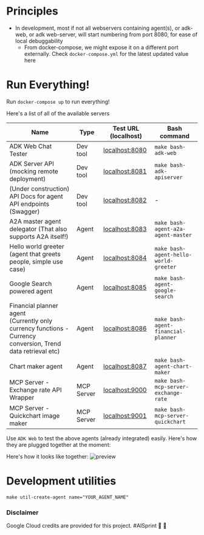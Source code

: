 
# Principles

- In development, most if not all webservers containing agent(s), or adk-web, or adk web-server, will start numbering from port 8080, for ease of local debuggability
  - From docker-compose, we might expose it on a different port externally. Check `docker-compose.yml` for the latest updated value here

# Run Everything!

Run `docker-compose up` to run everything!

Here's a list of all of the available servers

| **Name**                                                                                                         | **Type**   | **Test URL (localhost)**                          | **Bash command**                      |
|------------------------------------------------------------------------------------------------------------------|------------|---------------------------------------------------|---------------------------------------|
| ADK Web Chat Tester                                                                                              | Dev tool   | [localhost:8080](http://localhost:8080)           | `make bash-adk-web`                   |
| ADK Server API (mocking remote deployment)                                                                       | Dev tool   | [localhost:8081](http://localhost:8081/list-apps) | `make bash-adk-apiserver`             |
| (Under construction) API Docs for agent API endpoints (Swagger)                                                  | Dev tool   | [localhost:8082](http://localhost:8082)           | -                                     |
| A2A master agent delegator (That also supports A2A itself!)                                                      | Agent      | [localhost:8083](http://localhost:8083)           | `make bash-agent-a2a-agent-master`    |
| Hello world greeter (agent that greets people, simple use case)                                                  | Agent      | [localhost:8084](http://localhost:8084)           | `make bash-agent-hello-world-greeter` |
| Google Search powered agent                                                                                      | Agent      | [localhost:8085](http://localhost:8085)           | `make bash-agent-google-search`       |
| Financial planner agent <br/>(Currently only currency functions - Currency conversion, Trend data retrieval etc) | Agent      | [localhost:8086](http://localhost:8086)           | `make bash-agent-financial-planner`   |
| Chart maker agent                                                                                                | Agent      | [localhost:8087](http://localhost:8087)           | `make bash-agent-chart-maker`         |
| MCP Server - Exchange rate API Wrapper                                                                           | MCP Server | [localhost:9000](http://localhost:9000)           | `make bash-mcp-server-exchange-rate`  |
| MCP Server - Quickchart image maker                                                                              | MCP Server | [localhost:9001](http://localhost:9001)           | `make bash-mcp-server-quickchart`     |

Use `ADK Web` to test the above agents (already integrated) easily. Here's how they are plugged together at the moment:

Here's how it looks like together:
![preview](https://github.com/user-attachments/assets/a46c30cd-dc79-4579-89b2-b33f3d34ba5c)

# Development utilities

```
make util-create-agent name="YOUR_AGENT_NAME"
```

### Disclaimer

Google Cloud credits are provided for this project. #AISprint 🤖 🥳
